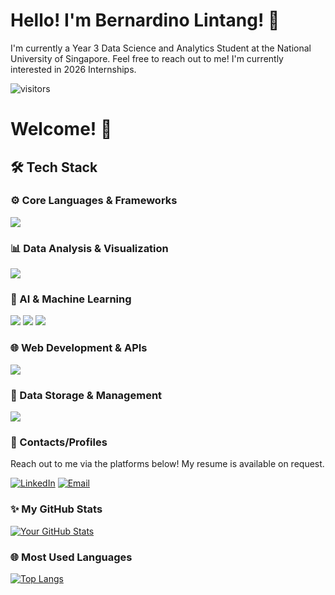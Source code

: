 # Hello! I'm Bernardino Lintang! 👋

I'm currently a Year 3 Data Science and Analytics Student at the National University of Singapore.
Feel free to reach out to me! I'm currently interested in 2026 Internships.

<p align="left">
  <img src="https://api.visitorbadge.io/badge?page_id=bernardinolintang.bernardinolintang&color=0e7578&label=visitors" alt="visitors">
</p>

# Welcome! 👋

## 🛠️ Tech Stack
### ⚙️ Core Languages & Frameworks

<p align="left">
  <img src="https://skillicons.dev/icons?i=py,r,java,ts,js,css" />
</p>

### 📊 Data Analysis & Visualization

<p align="left">
  <img src="https://skillicons.dev/icons?i=numpy,pandas,matplotlib,plotly,tableau,r,notebook,colab"/>
</p>

### 🤖 AI & Machine Learning

<p align="left">
  <img src="https://skillicons.dev/icons?i=tensorflow,keras,sklearn,huggingface"/>
  <img src="https://img.shields.io/badge/Claude-FFDD00?style=for-the-badge&logo=anthropic&logoColor=black"/> 
  <img src="https://img.shields.io/badge/OpenAI-412991?style=for-the badge&logo=openai&logoColor=white"/>
</p>

### 🌐 Web Development & APIs

<p align="left">
  <img src="https://skillicons.dev/icons?i=react,npm,flask,selenium"/>
</p>

### 💾 Data Storage & Management

<p align="left">
  <img src="https://skillicons.dev/icons?i=supabase,postgresql,sqlite,bigquery" />
</p>

### 📧 Contacts/Profiles

Reach out to me via the platforms below! My resume is available on request.

[![LinkedIn](https://img.shields.io/badge/LinkedIn-0077B5?style=for-the-badge&logo=linkedin&logoColor=white)](https://www.linkedin.com/in/bernardino-lintang/)
[![Email](https://img.shields.io/badge/Email-D14836?style=for-the-badge&logo=gmail&logoColor=white)](mailto:lintangbernardino@example.com)

### ✨ My GitHub Stats

[![Your GitHub Stats](https://github-readme-stats.vercel.app/api?username=bernardinolintang&show_icons=true&theme=dark)](https://github.com/anuraghazra/github-readme-stats)

### 🌐 Most Used Languages

[![Top Langs](https://github-readme-stats.vercel.app/api/top-langs/?username=bernardinolintang&layout=compact&theme=dark)](https://github.com/anuraghazra/github-readme-stats)

